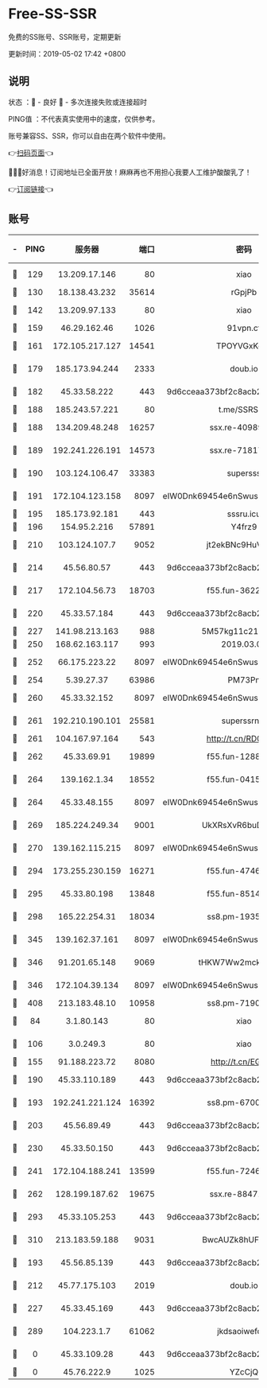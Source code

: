 # Free-SS-SSR

免费的SS账号、SSR账号，定期更新

更新时间：2019-05-02 17:42 +0800

## 说明

状态     ：🙂 - 良好 🙁 - 多次连接失败或连接超时

PING值   ：不代表真实使用中的速度，仅供参考。

账号兼容SS、SSR，你可以自由在两个软件中使用。

👉[扫码页面](https://liesauer.github.io/Free-SS-SSR/)👈

🎉🎉🎉好消息！订阅地址已全面开放！麻麻再也不用担心我要人工维护酸酸乳了！

👉[订阅链接](https://www.liesauer.net/yogurt/subscribe?ACCESS_TOKEN=DAYxR3mMaZAsaqUb)👈

## 账号

|-|PING|服务器|端口|密码|加密方式|区域|
|:----:|:----:|:-----:|-----:|:----:|:----:|:----:|
|🙂|129|13.209.17.146|80|xiao|aes-128-ctr|KR|
|🙂|130|18.138.43.232|35614|rGpjPb|rc4-md5|SG|
|🙂|142|13.209.97.133|80|xiao|aes-128-ctr|KR|
|🙂|159|46.29.162.46|1026|91vpn.cf|rc4-md5|RU|
|🙂|161|172.105.217.127|14541|TPOYVGxKglpi|aes-256-cfb|JP|
|🙂|179|185.173.94.244|2333|doub.io|aes-128-ctr|RU|
|🙂|182|45.33.58.222|443|9d6cceaa373bf2c8acb22e60b6a58be6|aes-256-cfb|US|
|🙂|188|185.243.57.221|80|t.me/SSRSUB|rc4-md5|US|
|🙂|188|134.209.48.248|16257|ssx.re-40989139|aes-256-cfb|US|
|🙂|189|192.241.226.191|14573|ssx.re-71817521|aes-256-cfb|US|
|🙂|190|103.124.106.47|33383|supersss|aes-256-cfb|US|
|🙂|191|172.104.123.158|8097|eIW0Dnk69454e6nSwuspv9DmS201tQ0D|aes-256-cfb|JP|
|🙂|195|185.173.92.181|443|sssru.icu|rc4-md5|RU|
|🙂|196|154.95.2.216|57891|Y4frz9|rc4-md5|ZA|
|🙂|210|103.124.107.7|9052|jt2ekBNc9HuVtm2a|aes-256-cfb|US|
|🙂|214|45.56.80.57|443|9d6cceaa373bf2c8acb22e60b6a58be6|aes-256-cfb|US|
|🙂|217|172.104.56.73|18703|f55.fun-36223352|aes-256-cfb|SG|
|🙂|220|45.33.57.184|443|9d6cceaa373bf2c8acb22e60b6a58be6|aes-256-cfb|US|
|🙂|227|141.98.213.163|988|5M57kg11c214qDmK|chacha20|KR|
|🙂|250|168.62.163.117|993|2019.03.07|rc4-md5|US|
|🙂|252|66.175.223.22|8097|eIW0Dnk69454e6nSwuspv9DmS201tQ0D|aes-256-cfb|US|
|🙂|254|5.39.27.37|63986|PM73Pn|rc4-md5|FR|
|🙂|260|45.33.32.152|8097|eIW0Dnk69454e6nSwuspv9DmS201tQ0D|aes-256-cfb|US|
|🙂|261|192.210.190.101|25581|superssrnet|aes-256-cfb|US|
|🙂|261|104.167.97.164|543|http://t.cn/RD0D7sx|rc4-md5|CA|
|🙂|262|45.33.69.91|19899|f55.fun-12888214|aes-256-cfb|US|
|🙂|264|139.162.1.34|18552|f55.fun-04155018|aes-256-cfb|SG|
|🙂|264|45.33.48.155|8097|eIW0Dnk69454e6nSwuspv9DmS201tQ0D|aes-256-cfb|US|
|🙂|269|185.224.249.34|9001|UkXRsXvR6buDMG2Y|aes-256-cfb|RU|
|🙂|270|139.162.115.215|8097|eIW0Dnk69454e6nSwuspv9DmS201tQ0D|aes-256-cfb|JP|
|🙂|294|173.255.230.159|16271|f55.fun-47468671|aes-256-cfb|US|
|🙂|295|45.33.80.198|13848|f55.fun-85148609|aes-256-cfb|US|
|🙂|298|165.22.254.31|18034|ss8.pm-19351252|aes-256-cfb|SG|
|🙂|345|139.162.37.161|8097|eIW0Dnk69454e6nSwuspv9DmS201tQ0D|aes-256-cfb|SG|
|🙂|346|91.201.65.148|9069|tHKW7Ww2mck9CHQG|aes-256-cfb|IT|
|🙂|346|172.104.39.134|8097|eIW0Dnk69454e6nSwuspv9DmS201tQ0D|aes-256-cfb|SG|
|🙂|408|213.183.48.10|10958|ss8.pm-71909357|rc4-md5|RU|
|🙂|84|3.1.80.143|80|xiao|aes-128-ctr|SG|
|🙂|106|3.0.249.3|80|xiao|aes-128-ctr|SG|
|🙂|155|91.188.223.72|8080|http://t.cn/EGJIyrl|rc4-md5|RU|
|🙂|190|45.33.110.189|443|9d6cceaa373bf2c8acb22e60b6a58be6|aes-256-cfb|US|
|🙂|193|192.241.221.124|16392|ss8.pm-67001036|aes-256-cfb|US|
|🙂|203|45.56.89.49|443|9d6cceaa373bf2c8acb22e60b6a58be6|aes-256-cfb|US|
|🙂|230|45.33.50.150|443|9d6cceaa373bf2c8acb22e60b6a58be6|aes-256-cfb|US|
|🙂|241|172.104.188.241|13599|f55.fun-72467224|aes-256-cfb|SG|
|🙂|262|128.199.187.62|19675|ssx.re-88471426|aes-256-cfb|SG|
|🙂|293|45.33.105.253|443|9d6cceaa373bf2c8acb22e60b6a58be6|aes-256-cfb|US|
|🙂|310|213.183.59.188|9031|BwcAUZk8hUFAkDGN|aes-256-cfb|NL|
|🙁|193|45.56.85.139|443|9d6cceaa373bf2c8acb22e60b6a58be6|aes-256-cfb|US|
|🙁|212|45.77.175.103|2019|doub.io|aes-128-ctr|SG|
|🙁|227|45.33.45.169|443|9d6cceaa373bf2c8acb22e60b6a58be6|aes-256-cfb|US|
|🙁|289|104.223.1.7|61062|jkdsaoiwefdsa|aes-256-cfb|US|
|🙁|0|45.33.109.28|443|9d6cceaa373bf2c8acb22e60b6a58be6|aes-256-cfb|US|
|🙁|0|45.76.222.9|1025|YZcCjQ|rc4-md5|JP|
